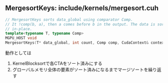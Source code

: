 ## MergesortKeys: include/kernels/mergesort.cuh

```C++
// MergesortKeys sorts data_global using comparator Comp.
// It !comp(b, a), then a comes before b in the output. The data is sorted
// in-place.
template<typename T, typename Comp>
MGPU_HOST void
MergesortKeys(T* data_global, int count, Comp comp, CudaContext& context);
```

動作としては  
  1. KernelBlocksortで各CTAをソート済みにする  
  2. グローバルメモリ全体の要素がソート済みになるまでマージソートを繰り返す 
